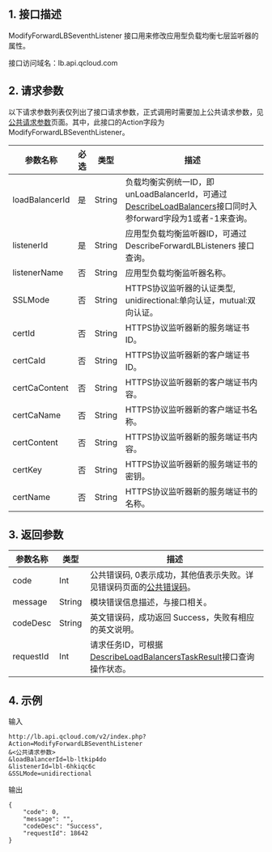 ## 1. 接口描述
 ModifyForwardLBSeventhListener 接口用来修改应用型负载均衡七层监听器的属性。
 
接口访问域名：lb.api.qcloud.com


## 2. 请求参数

   以下请求参数列表仅列出了接口请求参数，正式调用时需要加上公共请求参数，见[公共请求参数](/doc/api/244/4183)页面。其中，此接口的Action字段为 ModifyForwardLBSeventhListener。
 
|参数名称|必选|类型|描述|
|-----|------|--------|-----------|
|loadBalancerId|是|String|负载均衡实例统一ID，即 unLoadBalancerId，可通过<a href="http://www.qcloud.com/doc/api/244/%E6%9F%A5%E8%AF%A2%E8%B4%9F%E8%BD%BD%E5%9D%87%E8%A1%A1%E5%AE%9E%E4%BE%8B%E5%88%97%E8%A1%A8" title="DescribeLoadBalancers">DescribeLoadBalancers</a>接口同时入参forward字段为1或者-1来查询。|
|listenerId|是|String|应用型负载均衡监听器ID，可通过 DescribeForwardLBListeners 接口查询。|
|listenerName|否|String|应用型负载均衡监听器名称。|
|SSLMode|否|String|HTTPS协议监听器的认证类型, unidirectional:单向认证，mutual:双向认证。|
|certId|否|String|HTTPS协议监听器新的服务端证书ID。|
|certCaId|否|String|HTTPS协议监听器新的客户端证书ID。|
|certCaContent|否|String|HTTPS协议监听器新的客户端证书内容。|
|certCaName|否|String|HTTPS协议监听器新的客户端证书名称。|
|certContent|否|String|HTTPS协议监听器新的服务端证书内容。|
|certKey|否|String|HTTPS协议监听器新的服务端证书的密钥。|
|certName|否|String|HTTPS协议监听器新的服务端证书的名称。|

## 3. 返回参数
 
 
|参数名称|类型|描述|
|-------|---|---------------|
|code|Int|公共错误码, 0表示成功，其他值表示失败。详见错误码页面的[公共错误码](/doc/api/244/1530)。|
|message|String|模块错误信息描述，与接口相关。|
|codeDesc|String|英文错误码，成功返回 Success，失败有相应的英文说明。|
|requestId|Int|请求任务ID，可根据[DescribeLoadBalancersTaskResult](/doc/api/244/4007)接口查询操作状态。|

## 4. 示例
 
输入
```
http://lb.api.qcloud.com/v2/index.php?Action=ModifyForwardLBSeventhListener
&<公共请求参数>
&loadBalancerId=lb-ltkip4do
&listenerId=lbl-6hkiqc6c
&SSLMode=unidirectional
```
输出
```
{
    "code": 0,
    "message": "",
    "codeDesc": "Success",
    "requestId": 18642
}

```


